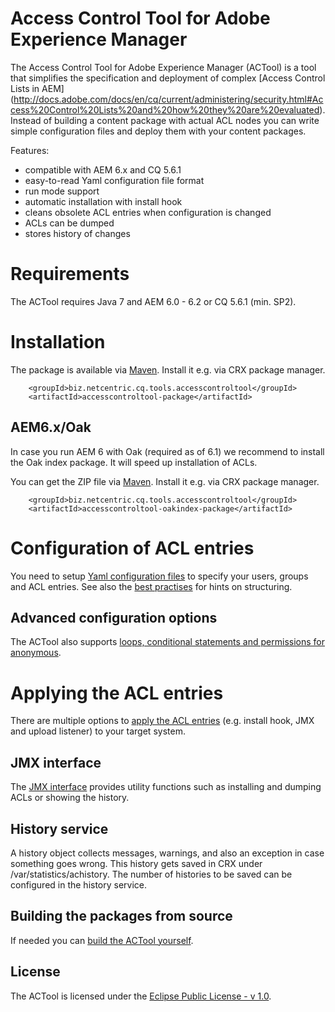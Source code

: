 Access Control Tool for Adobe Experience Manager
================================================

The Access Control Tool for Adobe Experience Manager (ACTool) is a tool that simplifies the specification and deployment of complex [Access Control Lists in AEM] (http://docs.adobe.com/docs/en/cq/current/administering/security.html#Access%20Control%20Lists%20and%20how%20they%20are%20evaluated).
Instead of building a content package with actual ACL nodes you can write simple configuration files and deploy them with your content packages.

Features:
* compatible with AEM 6.x and CQ 5.6.1
* easy-to-read Yaml configuration file format
* run mode support
* automatic installation with install hook
* cleans obsolete ACL entries when configuration is changed
* ACLs can be dumped
* stores history of changes

# Requirements

The ACTool requires Java 7 and AEM 6.0 - 6.2 or CQ 5.6.1 (min. SP2).

# Installation

The package is available via [Maven](https://repo1.maven.org/maven2/biz/netcentric/cq/tools/accesscontroltool/accesscontroltool-package/). Install it e.g. via CRX package manager.

```
    <groupId>biz.netcentric.cq.tools.accesscontroltool</groupId>
    <artifactId>accesscontroltool-package</artifactId>
```

## AEM6.x/Oak

In case you run AEM 6 with Oak (required as of 6.1) we recommend to install the Oak index package.
It will speed up installation of ACLs.

You can get the ZIP file via [Maven](https://repo1.maven.org/maven2/biz/netcentric/cq/tools/accesscontroltool/accesscontroltool-oakindex-package/). Install it e.g. via CRX package manager.

```
    <groupId>biz.netcentric.cq.tools.accesscontroltool</groupId>
    <artifactId>accesscontroltool-oakindex-package</artifactId>
```

# Configuration of ACL entries

You need to setup [Yaml configuration files](docs/Configuration.md) to specify your users, groups and ACL entries. See also the [best practises](docs/BestPractises.md) for hints on structuring.

## Advanced configuration options

The ACTool also supports [loops, conditional statements and permissions for anonymous](docs/AdvancedFeatures.md).

# Applying the ACL entries

There are multiple options to [apply the ACL entries](docs/ApplyConfig.md) (e.g. install hook, JMX and upload listener) to your target system.

## JMX interface

The [JMX interface](docs/Jmx.md) provides utility functions such as installing and dumping ACLs or showing the history. 

## History service

A history object collects messages, warnings, and also an exception in case something goes wrong. This history gets saved in CRX under /var/statistics/achistory. The number of histories to be saved can be configured in the history service.

## Building the packages from source

If needed you can [build the ACTool yourself](docs/BuildPackage.md).

## License

The ACTool is licensed under the [Eclipse Public License - v 1.0](LICENSE.txt).